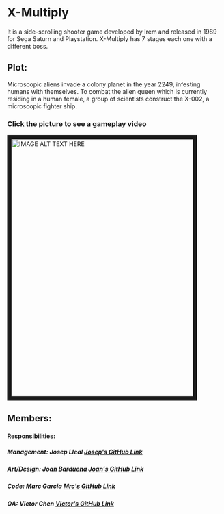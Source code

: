 ﻿# X-Multiply

It is a side-scrolling shooter game developed by Irem and released in 1989 for Sega Saturn and Playstation.
X-Multiply has 7 stages each one with a different boss.

## Plot:
Microscopic aliens invade a colony planet in the year 2249, infesting humans with themselves. 
To combat the alien queen which is currently residing in a human female, a group of scientists 
construct the X-002, a microscopic fighter ship.


### Click the picture to see a gameplay video
<a href="https://www.youtube.com/watch?v=GcoOZxjrLdk" target="_blank"><img src="http://img1.game-oldies.com/sites/default/files/packshots/coin-op-arcade/xmultiplm72.png" 
alt="IMAGE ALT TEXT HERE" width="425" height="600" border="10" /></a>


## Members:
#### Responsibilities:
##### Management: Josep Lleal	[Josep's GitHub Link](https://github.com/JosepLleal)
##### Art/Design: Joan Barduena	[Joan's GitHub Link](https://github.com/JoanBarduena)
##### Code: Marc Garcia		[Mrc's GitHub Link](https://github.com/marcgreig)
##### QA: Victor Chen		[Victor's GitHub Link](https://github.com/Scarzard)



